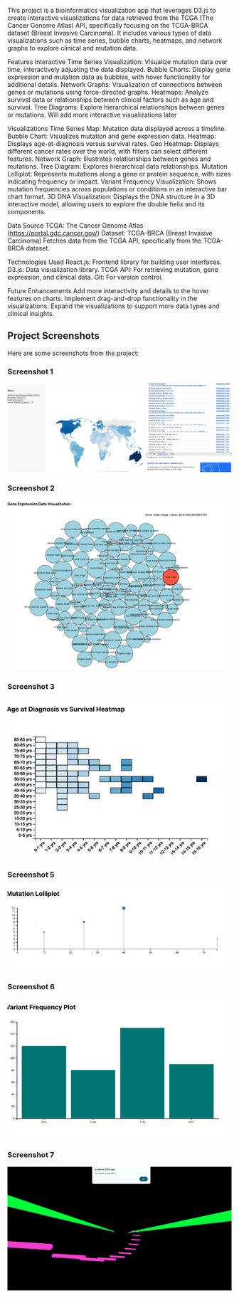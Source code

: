 This project is a bioinformatics visualization app that leverages D3.js to create interactive visualizations for data retrieved from the TCGA (The Cancer Genome Atlas) API, specifically focusing on the TCGA-BRCA dataset (Breast Invasive Carcinoma). It includes various types of data visualizations such as time series, bubble charts, heatmaps, and network graphs to explore clinical and mutation data.

Features
Interactive Time Series Visualization: Visualize mutation data over time, interactively adjusting the data displayed.
Bubble Charts: Display gene expression and mutation data as bubbles, with hover functionality for additional details.
Network Graphs: Visualization of connections between genes or mutations using force-directed graphs.
Heatmaps: Analyze survival data or relationships between clinical factors such as age and survival.
Tree Diagrams: Explore hierarchical relationships between genes or mutations.
Will add more interactive visualizations later

Visualizations
Time Series Map: Mutation data displayed across a timeline.
Bubble Chart: Visualizes mutation and gene expression data.
Heatmap: Displays age-at-diagnosis versus survival rates.
Geo Heatmap: Displays different cancer rates over the world, with filters can select different features.
Network Graph: Illustrates relationships between genes and mutations.
Tree Diagram: Explores hierarchical data relationships.
Mutation Lolliplot: Represents mutations along a gene or protein sequence, with sizes indicating frequency or impact.
Variant Frequency Visualization: Shows mutation frequencies across populations or conditions in an interactive bar chart format.
3D DNA Visualization: Displays the DNA structure in a 3D interactive model, allowing users to explore the double helix and its components.

Data Source
TCGA: The Cancer Genome Atlas (https://portal.gdc.cancer.gov/)
Dataset: TCGA-BRCA (Breast Invasive Carcinoma)
Fetches data from the TCGA API, specifically from the TCGA-BRCA dataset.


Technologies Used
React.js: Frontend library for building user interfaces.
D3.js: Data visualization library.
TCGA API: For retrieving mutation, gene expression, and clinical data.
Git: For version control.

Future Enhancements
Add more interactivity and details to the hover features on charts.
Implement drag-and-drop functionality in the visualizations.
Expand the visualizations to support more data types and clinical insights.


## Project Screenshots

Here are some screenshots from the project:

### Screenshot 1
![Screenshot 1](./demo/4.png)

### Screenshot 2
![Screenshot 2](./demo/2.png)

### Screenshot 3
![Screenshot 3](./demo/3.png)

### Screenshot 5
![Screenshot 3](./demo/5.png)

### Screenshot 6
![Screenshot 3](./demo/6.png)

### Screenshot 7
![Screenshot 3](./demo/7.png)